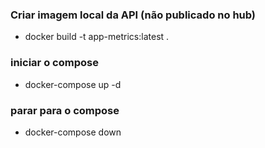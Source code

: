 ### Criar imagem local da API (não publicado no hub)
- docker build -t app-metrics:latest .

### iniciar o compose
- docker-compose up -d

### parar para o compose
- docker-compose down
